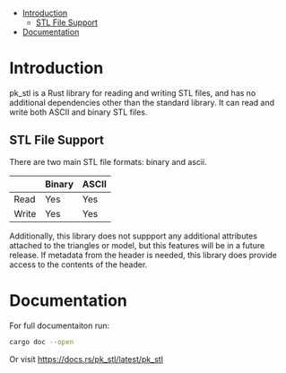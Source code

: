 - [Introduction](#sec-1)
  - [STL File Support](#sec-1-1)
- [Documentation](#sec-2)


# Introduction<a id="sec-1"></a>

pk\_stl is a Rust library for reading and writing STL files, and has no additional dependencies other than the standard library. It can read and write both ASCII and binary STL files.

## STL File Support<a id="sec-1-1"></a>

There are two main STL file formats: binary and ascii.

|       | Binary | ASCII |
|----- |------ |----- |
| Read  | Yes    | Yes   |
| Write | Yes    | Yes   |

Additionally, this library does not suppport any additional attributes attached to the triangles or model, but this features will be in a future release. If metadata from the header is needed, this library does provide access to the contents of the header.

# Documentation<a id="sec-2"></a>

For full documentaiton run:

```bash
cargo doc --open
```

Or visit <https://docs.rs/pk_stl/latest/pk_stl>
